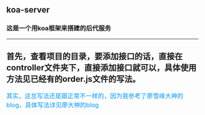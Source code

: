 ## koa-server
### 这是一个用koa框架来搭建的后代服务
---
首先，查看项目的目录，要添加接口的话，直接在controller文件夹下，直接添加接口就可以，具体使用方法见已经有的order.js文件的写法。
---
<font color=#0099ff size=3>其实，这总写法还是跟正常不一样的，因为我参考了廖雪峰大神的blog，具体写法详见廖大神的blog</font>